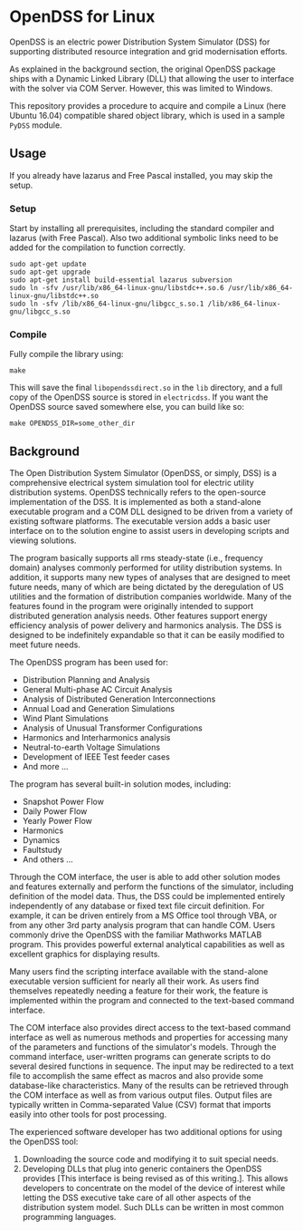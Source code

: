 # OpenDSS for Linux

OpenDSS is an electric power Distribution System Simulator (DSS) for supporting distributed resource integration and grid modernisation efforts.

As explained in the background section, the original OpenDSS package ships with a Dynamic Linked Library (DLL) that allowing the user to interface with the solver via COM Server. However, this was limited to Windows.

This repository provides a procedure to acquire and compile a Linux (here Ubuntu 16.04) compatible shared object library, which is used in a sample `PyDSS` module.

## Usage

If you already have lazarus and Free Pascal installed, you may skip the setup.

### Setup

Start by installing all prerequisites, including the standard compiler and lazarus (with Free Pascal). Also two additional symbolic links need to be added for the compilation to function correctly.

```
sudo apt-get update
sudo apt-get upgrade
sudo apt-get install build-essential lazarus subversionsudo ln -sfv /usr/lib/x86_64-linux-gnu/libstdc++.so.6 /usr/lib/x86_64-linux-gnu/libstdc++.sosudo ln -sfv /lib/x86_64-linux-gnu/libgcc_s.so.1 /lib/x86_64-linux-gnu/libgcc_s.so
```

### Compile

Fully compile the library using:

```
make
```

This will save the final `libopendssdirect.so` in the `lib` directory, and a full copy of the OpenDSS source is stored in `electricdss`. If you want the OpenDSS source saved somewhere else, you can build like so:

```
make OPENDSS_DIR=some_other_dir
```

## Background

The Open Distribution System Simulator (OpenDSS, or simply, DSS) is a comprehensive electrical system simulation tool for electric utility distribution systems. OpenDSS technically refers to the open-source implementation of the DSS. It is implemented as both a stand-alone executable program and a COM DLL designed to be driven from a variety of existing software platforms. The executable version adds a basic user interface on to the solution engine to assist users in developing scripts and viewing solutions.

The program basically supports all rms steady-state (i.e., frequency domain) analyses commonly performed for utility distribution systems. In addition, it supports many new types of analyses that are designed to meet future needs, many of which are being dictated by the deregulation of US utilities and the formation of distribution companies worldwide. Many of the features found in the program were originally intended to support distributed generation analysis needs. Other features support energy efficiency analysis of power delivery and harmonics analysis. The DSS is designed to be indefinitely expandable so that it can be easily modified to meet future needs.

The OpenDSS program has been used for:
- Distribution Planning and Analysis- General Multi-phase AC Circuit Analysis- Analysis of Distributed Generation Interconnections- Annual Load and Generation Simulations- Wind Plant Simulations- Analysis of Unusual Transformer Configurations- Harmonics and Interharmonics analysis- Neutral-to-earth Voltage Simulations- Development of IEEE Test feeder cases- And more ...
The program has several built-in solution modes, including:- Snapshot Power Flow- Daily Power Flow- Yearly Power Flow- Harmonics- Dynamics- Faultstudy- And others ...

Through the COM interface, the user is able to add other solution modes and features externally and perform the functions of the simulator, including definition of the model data. Thus, the DSS could be implemented entirely independently of any database or fixed text file circuit definition. For example, it can be driven entirely from a MS Office tool through VBA, or from any other 3rd party analysis program that can handle COM. Users commonly drive the OpenDSS with the familiar Mathworks MATLAB program. This provides powerful external analytical capabilities as well as excellent graphics for displaying results.
Many users find the scripting interface available with the stand-alone executable version sufficient for nearly all their work. As users find themselves repeatedly needing a feature for their work, the feature is implemented within the program and connected to the text-based command interface.

The COM interface also provides direct access to the text-based command interface as well as numerous methods and properties for accessing many of the parameters and functions of the simulator's models. Through the command interface, user-written programs can generate scripts to do several desired functions in sequence. The input may be redirected to a text file to accomplish the same effect as macros and also provide some database-like characteristics. Many of the results can be retrieved through the COM interface as well as from various output files. Output files are typically written in Comma-separated Value (CSV) format that imports easily into other tools for post processing.
The experienced software developer has two additional options for using the OpenDSS tool:
1. Downloading the source code and modifying it to suit special needs.2. Developing DLLs that plug into generic containers the OpenDSS provides [This interface is being revised as of this writing.]. This allows developers to concentrate on the model of the device of interest while letting the DSS executive take care of all other aspects of the distribution system model. Such DLLs can be written in most common programming languages.